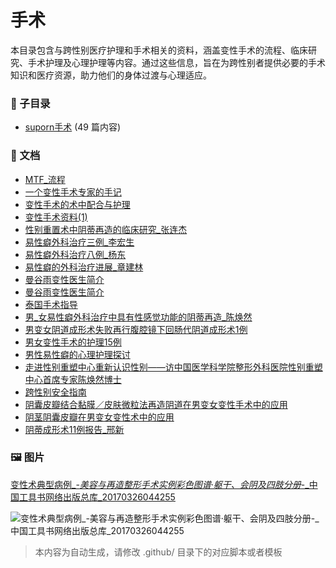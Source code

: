 # 手术

本目录包含与跨性别医疗护理和手术相关的资料，涵盖变性手术的流程、临床研究、手术护理及心理护理等内容。通过这些信息，旨在为跨性别者提供必要的手术知识和医疗资源，助力他们的身体过渡与心理适应。

### 📁 子目录

- [suporn手术](suporn手术) (49 篇内容)


### 📄 文档

- [MTF_流程](MTF_流程_page.md)
- [一个变性手术专家的手记](一个变性手术专家的手记_page.md)
- [变性手术的术中配合与护理](变性手术的术中配合与护理_page.md)
- [变性手术资料(1)](变性手术资料(1)_page.md)
- [性别重置术中阴蒂再造的临床研究_张连杰](性别重置术中阴蒂再造的临床研究_张连杰_page.md)
- [易性癖外科治疗三例_李宏生](易性癖外科治疗三例_李宏生_page.md)
- [易性癖外科治疗八例_杨东](易性癖外科治疗八例_杨东_page.md)
- [易性癖的外科治疗进展_章建林](易性癖的外科治疗进展_章建林_page.md)
- [曼谷雨变性医生简介](曼谷雨变性医生简介_page.md)
- [曼谷雨变性医生简介](曼谷雨变性医生简介_page.md)
- [泰国手术指导](泰国手术指导_page.md)
- [男_女易性癖外科治疗中具有性感觉功能的阴蒂再造_陈焕然](男_女易性癖外科治疗中具有性感觉功能的阴蒂再造_陈焕然_page.md)
- [男变女阴道成形术失败再行腹腔镜下回肠代阴道成形术1例](男变女阴道成形术失败再行腹腔镜下回肠代阴道成形术1例_page.md)
- [男女变性手术的护理15例](男女变性手术的护理15例_page.md)
- [男性易性癖的心理护理探讨](男性易性癖的心理护理探讨_page.md)
- [走进性别重塑中心重新认识性别——访中国医学科学院整形外科医院性别重塑中心首席专家陈焕然博士](走进性别重塑中心重新认识性别——访中国医学科学院整形外科医院性别重塑中心首席专家陈焕然博士_page.md)
- [跨性别安全指南](跨性别安全指南_page.md)
- [阴囊皮瓣结合黏膜／皮肤微粒法再造阴道在男变女变性手术中的应用](阴囊皮瓣结合黏膜／皮肤微粒法再造阴道在男变女变性手术中的应用_page.md)
- [阴茎阴囊皮瓣在男变女变性术中的应用](阴茎阴囊皮瓣在男变女变性术中的应用_page.md)
- [阴蒂成形术11例报告_邢新](阴蒂成形术11例报告_邢新_page.md)

### 🖼️ 图片

[变性术典型病例_-_美容与再造整形手术实例彩色图谱·躯干、会阴及四肢分册_-_中国工具书网络出版总库_20170326044255](变性术典型病例_-_美容与再造整形手术实例彩色图谱·躯干、会阴及四肢分册_-_中国工具书网络出版总库_20170326044255.png)

![变性术典型病例_-_美容与再造整形手术实例彩色图谱·躯干、会阴及四肢分册_-_中国工具书网络出版总库_20170326044255](变性术典型病例_-_美容与再造整形手术实例彩色图谱·躯干、会阴及四肢分册_-_中国工具书网络出版总库_20170326044255.png)



> 本内容为自动生成，请修改 .github/ 目录下的对应脚本或者模板
